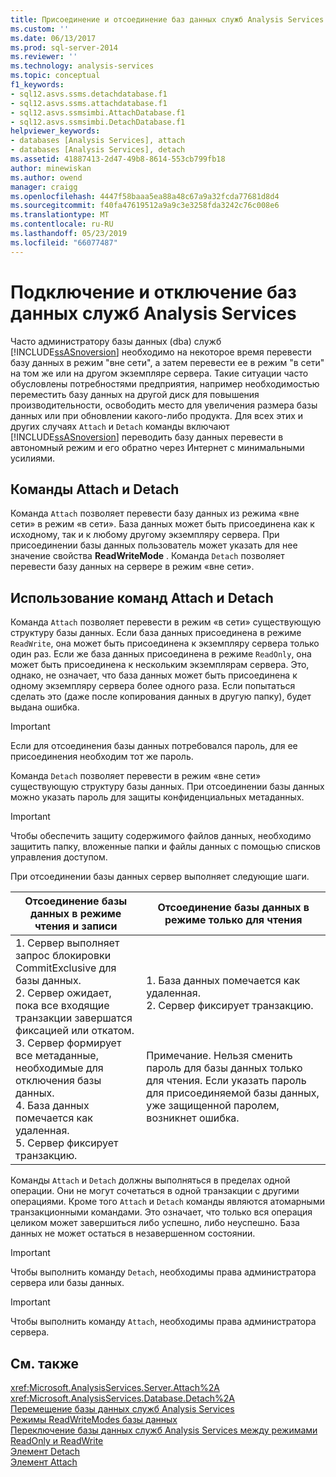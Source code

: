 ```yaml
---
title: Присоединение и отсоединение баз данных служб Analysis Services | Документация Майкрософт
ms.custom: ''
ms.date: 06/13/2017
ms.prod: sql-server-2014
ms.reviewer: ''
ms.technology: analysis-services
ms.topic: conceptual
f1_keywords:
- sql12.asvs.ssms.detachdatabase.f1
- sql12.asvs.ssms.attachdatabase.f1
- sql12.asvs.ssmsimbi.AttachDatabase.f1
- sql12.asvs.ssmsimbi.DetachDatabase.f1
helpviewer_keywords:
- databases [Analysis Services], attach
- databases [Analysis Services], detach
ms.assetid: 41887413-2d47-49b8-8614-553cb799fb18
author: minewiskan
ms.author: owend
manager: craigg
ms.openlocfilehash: 4447f58baaa5ea88a48c67a9a32fcda77681d8d4
ms.sourcegitcommit: f40fa47619512a9a9c3e3258fda3242c76c008e6
ms.translationtype: MT
ms.contentlocale: ru-RU
ms.lasthandoff: 05/23/2019
ms.locfileid: "66077487"
---
```

# <a name="attach-and-detach-analysis-services-databases"></a>Подключение и отключение баз данных служб Analysis Services
  Часто администратору базы данных (dba) служб [!INCLUDE[ssASnoversion](../../includes/ssasnoversion-md.md)] необходимо на некоторое время перевести базу данных в режим "вне сети", а затем перевести ее в режим "в сети" на том же или на другом экземпляре сервера. Такие ситуации часто обусловлены потребностями предприятия, например необходимостью переместить базу данных на другой диск для повышения производительности, освободить место для увеличения размера базы данных или при обновлении какого-либо продукта. Для всех этих и других случаях `Attach` и `Detach` команды включают [!INCLUDE[ssASnoversion](../../includes/ssasnoversion-md.md)] переводить базу данных перевести в автономный режим и его обратно через Интернет с минимальными усилиями.  
  
## <a name="attach-and-detach-commands"></a>Команды Attach и Detach  
 Команда `Attach` позволяет перевести базу данных из режима «вне сети» в режим «в сети». База данных может быть присоединена как к исходному, так и к любому другому экземпляру сервера. При присоединении базы данных пользователь может указать для нее значение свойства **ReadWriteMode** . Команда `Detach` позволяет перевести базу данных на сервере в режим «вне сети».  
  
## <a name="attach-and-detach-usage"></a>Использование команд Attach и Detach  
 Команда `Attach` позволяет перевести в режим «в сети» существующую структуру базы данных. Если база данных присоединена в режиме `ReadWrite`, она может быть присоединена к экземпляру сервера только один раз. Если же база данных присоединена в режиме `ReadOnly`, она может быть присоединена к нескольким экземплярам сервера. Это, однако, не означает, что база данных может быть присоединена к одному экземпляру сервера более одного раза. Если попытаться сделать это (даже после копирования данных в другую папку), будет выдана ошибка.  
  
> [!IMPORTANT]  
>  Если для отсоединения базы данных потребовался пароль, для ее присоединения необходим тот же пароль.  
  
 Команда `Detach` позволяет перевести в режим «вне сети» существующую структуру базы данных. При отсоединении базы данных можно указать пароль для защиты конфиденциальных метаданных.  
  
> [!IMPORTANT]  
>  Чтобы обеспечить защиту содержимого файлов данных, необходимо защитить папку, вложенные папки и файлы данных с помощью списков управления доступом.  
  
 При отсоединении базы данных сервер выполняет следующие шаги.  
  
|Отсоединение базы данных в режиме чтения и записи|Отсоединение базы данных в режиме только для чтения|  
|--------------------------------------|-------------------------------------|  
|1. Сервер выполняет запрос блокировки CommitExclusive для базы данных.<br />2. Сервер ожидает, пока все входящие транзакции завершатся фиксацией или откатом.<br />3. Сервер формирует все метаданные, необходимые для отключения базы данных.<br />4. База данных помечается как удаленная.<br />5. Сервер фиксирует транзакцию.|1. База данных помечается как удаленная.<br />2. Сервер фиксирует транзакцию.<br /><br /> <br /><br /> Примечание. Нельзя сменить пароль для базы данных только для чтения. Если указать пароль для присоединяемой базы данных, уже защищенной паролем, возникнет ошибка.|  
  
 Команды `Attach` и `Detach` должны выполняться в пределах одной операции. Они не могут сочетаться в одной транзакции с другими операциями. Кроме того `Attach` и `Detach` команды являются атомарными транзакционными командами. Это означает, что только вся операция целиком может завершиться либо успешно, либо неуспешно. База данных не может остаться в незавершенном состоянии.  
  
> [!IMPORTANT]  
>  Чтобы выполнить команду `Detach`, необходимы права администратора сервера или базы данных.  
  
> [!IMPORTANT]  
>  Чтобы выполнить команду `Attach`, необходимы права администратора сервера.  
  
## <a name="see-also"></a>См. также  
 <xref:Microsoft.AnalysisServices.Server.Attach%2A>   
 <xref:Microsoft.AnalysisServices.Database.Detach%2A>   
 [Перемещение базы данных служб Analysis Services](move-an-analysis-services-database.md)   
 [Режимы ReadWriteModes базы данных](database-readwritemodes.md)   
 [Переключение базы данных служб Analysis Services между режимами ReadOnly и ReadWrite](switch-an-analysis-services-database-between-readonly-and-readwrite-modes.md)   
 [Элемент Detach](https://docs.microsoft.com/bi-reference/xmla/xml-elements-commands/detach-element)   
 [Элемент Attach](https://docs.microsoft.com/bi-reference/xmla/xml-elements-commands/attach-element)  
  
  
